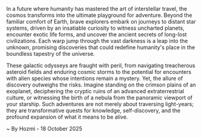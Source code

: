 
In a future where humanity has mastered the art of interstellar travel, the cosmos transforms into the ultimate playground for adventure. Beyond the familiar comfort of Earth, brave explorers embark on journeys to distant star systems, driven by an insatiable curiosity to witness uncharted planets, encounter exotic life forms, and uncover the ancient secrets of long-lost civilizations. Each warp jump through the vast darkness is a leap into the unknown, promising discoveries that could redefine humanity's place in the boundless tapestry of the universe.

These galactic odysseys are fraught with peril, from navigating treacherous asteroid fields and enduring cosmic storms to the potential for encounters with alien species whose intentions remain a mystery. Yet, the allure of discovery outweighs the risks. Imagine standing on the crimson plains of an exoplanet, deciphering the cryptic ruins of an advanced extraterrestrial culture, or witnessing the birth of a nebula from the panoramic viewport of your starship. Such adventures are not merely about traversing light-years; they are transformative quests for knowledge, self-discovery, and the profound expansion of what it means to be alive.

~ By Hozmi - 18 October 2025

